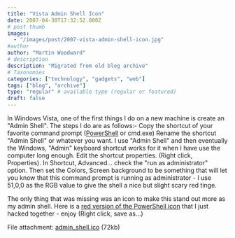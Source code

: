 ```yaml
---
title: "Vista Admin Shell Icon"
date: 2007-04-30T17:32:52.000Z
# post thumb
images:
  - "/images/post/2007-vista-admin-shell-icon.jpg"
#author
author: "Martin Woodward"
# description
description: "Migrated from old blog archive"
# Taxonomies
categories: ["technology", "gadgets", "web"]
tags: ["blog", "archive"]
type: "regular" # available type (regular or featured)
draft: false
---
```


[](http://www.woodwardweb.com/images/admin_shell.ico) In Windows Vista, one of the first things I do on a new machine is create an "Admin Shell". The steps I do are as follows:- Copy the shortcut of your favorite command prompt ([PowerShell](http://www.microsoft.com/windowsserver2003/technologies/management/powershell/default.mspx) or cmd.exe) Rename the shortcut "Admin Shell" or whatever you want. I use "Admin Shell" and then eventually the Windows, "Admin" keyboard shortcut works for it when I have use the computer long enough. Edit the shortcut properties. (Right click, Properties). In Shortcut, Advanced... check the "run as administrator" option. Then set the Colors, Screen background to be something that will let you know that this command prompt is running as administrator - I use 51,0,0 as the RGB value to give the shell a nice but slight scary red tinge.

The only thing that was missing was an icon to make this stand out more as my admin shell. Here is a [red version of the PowerShell icon](http://www.woodwardweb.com/images/admin_shell.ico) that I just hacked together - enjoy (Right click, save as...)

File attachment: [admin_shell.ico](http://www.woodwardweb.com/images/admin_shell.ico) (72kb)
